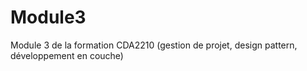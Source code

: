 # Module3
Module 3 de la formation CDA2210 (gestion de projet, design pattern, développement en couche)
